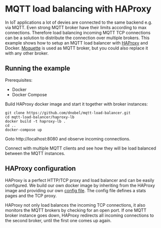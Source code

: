 # MQTT load balancing with HAProxy

In IoT applications a lot of devies are connected to the same backend e.g. via MQTT. Even strong MQTT broker have their limits according to max connections. Therefore load balancing incoming MQTT TCP connections can be a solution to distribute the connection over multiple brokers. This example shows how to setup an MQTT load balancer with [HAProxy](http://www.haproxy.org/) and Docker. [Moquette](https://github.com/andsel/moquette) is used as MQTT broker, but you could also replace it with any other broker.

## Running the example

Prerequisites:
* Docker
* Docker Compose

Build HAProxy docker image and start it together with broker instances:

```
git clone https://github.com/dnobel/mqtt-load-balancer.git
cd mqtt-load-balancer/haproxy-lb
docker build -t haproxy-lb .
cd ..
docker-compose up 
```

Goto http://localhost:8080 and observe incoming connections.

Connect with multiple MQTT clients and see how they will be load balanced between the MQTT instances.

## HAProxy configuration

HAProxy is a perfect HTTP/TCP proxy and load balancer and can be easily configured. We build our own docker image by inheriting from the HAProxy image and providing our own [config file](haproxy-lb/haproxy.cfg). The config file defines a stats pages and the TCP proxy.

HAProxy not only load balances the incoming TCP connections, it also monitors the MQTT brokers by checking for an open port. If one MQTT broker instance goes down, HAProxy redirects all incoming connections to the second broker, until the first one comes up again.